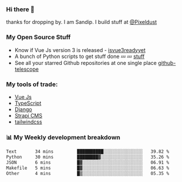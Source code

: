 ### Hi there 👋

thanks for dropping by.
I am Sandip. I build stuff at [@Pixeldust](github.com/pixeldust-in/)

###  **My Open Source Stuff**

 - Know if Vue Js version 3 is released -  [isvue3readyyet](https://github.com/sandiprb/isvue3readyyet)
 - A bunch of Python scripts to get stuff done 💤 💤 [stuff](https://github.com/sandiprb/stuff)
 - See all your starred Github repositories at one single place [github-telescope](https://github.com/sandiprb/github-telescope)



###  **My tools of trade:**
 - [Vue Js](https://github.com/vuejs/vue/)
 - [TypeScript](https://github.com/microsoft/TypeScript)
 - [Django](github.com/django/django)
 - [Strapi CMS](github.com/strapi/strapi)
 - [tailwindcss](https://github.com/tailwindlabs/tailwindcss)


###  📊 **My Weekly development breakdown**
<!--START_SECTION:waka-->

```txt
Text       34 mins         ██████████░░░░░░░░░░░░░░░   39.82 %
Python     30 mins         ████████▓░░░░░░░░░░░░░░░░   35.26 %
JSON       6 mins          █▓░░░░░░░░░░░░░░░░░░░░░░░   06.91 %
Makefile   5 mins          █▓░░░░░░░░░░░░░░░░░░░░░░░   06.63 %
Other      4 mins          █▒░░░░░░░░░░░░░░░░░░░░░░░   05.35 %
```

<!--END_SECTION:waka-->
